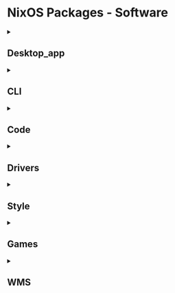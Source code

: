 # NixOS Packages - Software
<details>
<summary><h2>Desktop_app</h2></summary>
<table>
<tr>
    <td>Type</td>
    <td>Icon Link</td>
    <td>NixOS-Configuration Name</td>
    <td>Info</td>
</tr>
<tr>
    <td rowspan=3>Browser</td>
    <td>
        <a href="https://www.firefox.com/en-US/">
            <img src="./assets/soft-icon/firefox.png" width=30>
        </a>
    </td>
    <td>firefox</td>
    <td>Веб-браузер, построенный из дерева источников Firefox</td>
</tr>
<tr>
    <td>
        <a href="https://librewolf.net/">
            <img src="./assets/soft-icon/librewolf.png" width=30>
        </a>
    </td>
    <td>librewolf</td>
    <td>Форк Firefox, ориентированный на неприкосновенность частной жизни, безопасность и свободу</td>
</tr>
<tr>
    <td>
        <a href="https://www.chromium.org/chromium-projects/">
            <img src="./assets/soft-icon/chromium.png" width=30>
        </a>
    </td>
    <td>chromium</td>
    <td>Веб-браузер с открытым исходным кодом от Google</td>
</tr>
<tr>
    <td rowspan=4>Editors</td>
    <td>
        <a href = "https://github.com/VSCodium/vscodium">
            <img src="./assets/soft-icon/vscodium.png" width=30>
        </a>
    </td>
    <td>vscodium</td>
    <td>Редактор исходного кода с открытым исходным кодом, разработанный Microsoft для Windows, Linux и macOS (VS Code без MS-брендинга/телеметрии/лицензионного управления) </td>
</tr>
<tr>
    <td>
        <a href = "">
            <img src="./assets/soft-icon/code-cursor.png" width=30>
        </a>
    </td>
    <td>code-cursor</td>
    <td>Редактор кода на базе AI, построенный на vscode</td>
</tr>
<tr>
    <td>
        <a href = "https://zed.dev/">
            <img src="./assets/soft-icon/zed-editor.png" width=30>
        </a>
    </td>
    <td>zed-editor</td>
    <td>Высокопроизводительный, многопользовательский редактор кода от создателей Atom и Tree-sitter</td>
</tr>
<tr>
    <td>
        <a href = "https://developer.android.com/studio?hl=ru">
            <img src="./assets/soft-icon/android-studio.png" width=30>
        </a>
    </td>
    <td><del>android-studio</td>
    <td>Официальная IDE для Android (стабильный канал)</td>
</tr>
<tr>
    <td rowspan=2>Tools</td>
    <td>
        <a href = "https://obsidian.md/">
            <img src="./assets/soft-icon/obsidian.png" width=30>
        </a>
    </td>
    <td>obsidian</td>
    <td>Мощная база знаний, которая работает поверх локальной папки простых текстовых файлов Markdown</td>
</tr>
<tr>
    <td>
        <a href = "https://github.com/apps/desktop">
            <img src="./assets/soft-icon/github-desktop.png" width=30>
        </a>
    </td>
    <td>github-desktop</td>
    <td>GUI для управления Git и GitHub</td>
</tr>
<tr>
    <td rowspan=4>Chat</td>
    <td>
        <a href = "https://discord.com/">
            <img src="./assets/soft-icon/discord.png" width=30>
        </a>
    </td>
    <td>discord</td>
    <td>Все-в-одном кросс-платформенный голосовой и текстовый чат для геймеров</td>
</tr>
<tr>
    <td>
        <a href = "https://desktop.telegram.org/">
            <img src="./assets/soft-icon/telegram-desktop.png" width=30>
        </a>
    </td>
    <td>telegram-desktop</td>
    <td>Приложение для обмена сообщениями Telegram Desktop</td>
</tr>
<tr>
    <td>
        <a href = "https://simplex.chat/">
            <img src="./assets/soft-icon/simplex-chat-desktop.png" width=30>
        </a>
    </td>
    <td>simplex-chat-desktop</td>
    <td>Настольная заявка для SimpleX Chat</td>
</tr>
<tr>
    <td>
        <a href = "https://www.thunderbird.net/ru/">
            <img src="./assets/soft-icon/thunderbird.png" width=30>
        </a>
    </td>
    <td>thunderbird</td>
    <td>Полнофункциональный электронный почтовый клиент</td>
</tr>
<tr>
    <td rowspan=8>Media</td>
    <td>
        <a href = "https://www.spotify.com">
            <img src="./assets/soft-icon/spotify.png" width=30>
        </a>
    </td>
    <td><del>spotify</td>
    <td>Воспроизвести музыку из музыкального сервиса Spotify</td>
</tr>
<tr>
    <td>
        <a href = "https://www.videolan.org/vlc/">
            <img src="./assets/soft-icon/vlc.png" width=30>
        </a>
    </td>
    <td>vlc</td>
    <td>Кросс-платформенный медиаплеер и потоковый сервер</td>
</tr>
<tr>
    <td>
        <a href = "https://obsproject.com/">
            <img src="./assets/soft-icon/obs-studio.png" width=30>
        </a>
    </td>
    <td>obs-studio</td>
    <td>Бесплатное и открытое программное обеспечение для записи видео и прямой трансляции</td>
</tr>
<tr>
    <td>
        <a href = "https://github.com/wwmm/easyeffects">
            <img src="./assets/soft-icon/easyeffects.png" width=30>
        </a>
    </td>
    <td>easyeffects</td>
    <td>Аудиоэффекты для приложений PipeWire</td>
</tr>
<tr>
    <td>
        <a href = "https://th-ch.github.io/youtube-music/">
            <img src="./assets/soft-icon/youtube-music.png" width=30>
        </a>
    </td>
    <td>youtube-music</td>
    <td>Электронная обертка вокруг YouTube Music</td>
</tr>
<tr>
    <td>
        <a href = "https://www.blackmagicdesign.com/products/davinciresolve">
            <img src="./assets/soft-icon/davinci-resolve.png" width=30>
        </a>
    </td>
    <td>davinci-resolve</td>
    <td>Профессиональное редактирование видео, цвет, эффекты и аудио постобработка</td>
</tr>
<tr>
    <td>
        <a href = "https://shotcut.org/">
            <img src="./assets/soft-icon/shotcut.png" width=30>
        </a>
    </td>
    <td><del>shotcut</td>
    <td>Бесплатный, открытый, кросс-платформенный видеоредактор</td>
</tr>
<tr>
    <td>
        <a href = "https://www.olivevideoeditor.org/">
            <img src="./assets/soft-icon/olive-editor.png" width=30>
        </a>
    </td>
    <td><del>olive-editor</td>
    <td>Профессиональный видеоредактор NLE с открытым исходным кодом</td>
</tr>
<tr>
    <td rowspan=1>AI</td>
    <td>
        <a href = "https://lmstudio.ai/">
            <img src="./assets/soft-icon/lmstudio.png" width=30>
        </a>
    </td>
    <td>lmstudio</td>
    <td>LM Studio - это простое в использовании настольное приложение для экспериментов с локальными и открытыми моделями большого языка (LM)</td>
</tr>
<tr>
    <td rowspan=1>WinApps</td>
    <td>
        <a href = "https://www.freerdp.com/">
            <img src="./assets/soft-icon/freerdp.png" width=30>
        </a>
    </td>
    <td>freerdp</td>
    <td>Клиент протокола удаленных рабочих столов</td>
</tr>
<tr>
    <td rowspan=1>Training_programs</td>
    <td>
        <a href = "https://www.cburch.com/logisim/">
            <img src="./assets/soft-icon/logisim.png" width=30>
        </a>
    </td>
    <td>logisim</td>
    <td>Образовательный инструмент для проектирования и моделирования цифровых логических схем</td>
</tr>
<tr>
    <td rowspan=8>All</td>
    <td>
        <a href = "https://gitlab.gnome.org/World/Authenticator">
            <img src="./assets/soft-icon/authenticator.png" width=30>
        </a>
    </td>
    <td>authenticator</td>
    <td>Двухфакторный генератор кода аутентификации для GNOME</td>
</tr>
</table>
</details>

<details>
<summary><h2>CLI</h2></summary>
<table>
<tr>
    <td>Type</td>
    <td>Icon</td>
    <td>NixOS-Configuration Name</td>
    <td>Info</td>
</tr>
<tr>
    <td rowspan=1>Bash</td>
    <td>
        <a href="https://fishshell.com/">
            <img src="./assets/soft-icon/fish.png" width=30>
        </a>
    </td>
    <td>fish</td>
    <td>Умная и удобная для пользователя оболочка командной строки</td>
</tr>
<tr>
    <td rowspan=2>Editors</td>
    <td>
        <a href="https://www.vim.org/">
            <img src="./assets/soft-icon/vim.png" width=30>
        </a>
    </td>
    <td>vim</td>
    <td>Самый популярный клон VI редактора</td>
</tr>
<tr>
    <td>
        <a href="https://neovim.io/">
            <img src="./assets/soft-icon/neovim.png" width=30>
        </a>
    </td>
    <td>neovim</td>
    <td>Вилка текстового редактора Vim ориентирована на растяжимость и гибкость</td>
</tr>
<tr>
    <td rowspan=5>Lazy</td>
    <td>
        <a href="https://github.com/jesseduffield/lazycli">
            <img src="./assets/soft-icon/warp.png" width=30>
        </a>
    </td>
    <td>lazycli</td>
    <td>Инструмент для статического превращения команд CLI в TUI</td>
</tr>
<tr>
    <td>
        <a href="https://github.com/jesseduffield/lazygit">
            <img src="./assets/soft-icon/warp.png" width=30>
        </a>
    </td>
    <td>lazygit</td>
    <td>Простой интерфейс терминала для git-команд</td>
</tr>
<tr>
    <td>
        <a href="https://github.com/jesseduffield/lazydocker">
            <img src="./assets/soft-icon/warp.png" width=30>
        </a>
    </td>
    <td>lazydocker</td>
    <td>Простой интерфейс терминала как для докера, так и для докер-композиции</td>
</tr>
<tr>
    <td>
        <a href="https://github.com/Adembc/lazyssh">
            <img src="./assets/soft-icon/warp.png" width=30>
        </a>
    </td>
    <td>lazyssh</td>
    <td>Менеджер SSH на базе терминала</td>
</tr>
<tr>
    <td>
        <a href="https://github.com/jorgerojas26/lazysql">
            <img src="./assets/soft-icon/warp.png" width=30>
        </a>
    </td>
    <td>lazysql</td>
    <td>Кросс-платформенный инструмент управления базой данных TUI, написанный в Go</td>
</tr>
<tr>
    <td rowspan=5>Fetch</td>
    <td>
        <a href="https://github.com/dylanaraps/neofetch">
            <img src="./assets/soft-icon/neofetch.png" width=30>
        </a>
    </td>
    <td>neofetch</td>
    <td>Быстрый, высоко настраиваемый системный информационный скрипт</td>
</tr>
<tr>
    <td>
        <a href="https://github.com/fastfetch-cli/fastfetch">
            <img src="./assets/soft-icon/.png" width=30>
        </a>
    </td>
    <td>fastfetch</td>
    <td>Активно обслуживаемый, многофункциональный и ориентированный на производительность, необъект, как инструмент информации системы</td>
</tr>
<tr>
    <td>
        <a href="https://github.com/Dr-Noob/cpufetch">
            <img src="./assets/soft-icon/.png" width=30>
        </a>
    </td>
    <td>cpufetch</td>
    <td>Упрощенный, но причудливый инструмент для привлечения архитектуры процессора</td>
</tr>
<tr>
    <td>
        <a href="https://github.com/ThatOneCalculator/NerdFetch">
            <img src="./assets/soft-icon/nerdfetch.png" width=30>
        </a>
    </td>
    <td>nerdfetch</td>
    <td>POSIX *nix (Linux, macOS, Android, *BSD и т. Д.) Приносят скрипт с помощью Nerdfonts</td>
</tr>
<tr>
    <td>
        <a href="https://github.com/trakBan/ipfetch">
            <img src="./assets/soft-icon/.png" width=30>
        </a>
    </td>
    <td>ipfetch</td>
    <td>Neofetch но для ip адресов</td>
</tr>
<tr>
    <td rowspan=5>Top</td>
    <td>
        <a href="https://htop.dev/">
            <img src="./assets/soft-icon/htop.png" width=30>
        </a>
    </td>
    <td>htop</td>
    <td>Интерактивный просмотрщик процессов</td>
</tr>
<tr>
    <td>
        <a href="https://github.com/aristocratos/btop">
            <img src="./assets/soft-icon/btop.png" width=30>
        </a>
    </td>
    <td>btop</td>
    <td>Мониторинг ресурсов</td>
</tr>
<tr>
    <td>
        <a href="https://github.com/Abdenasser/neohtop">
            <img src="./assets/soft-icon/neohtop.png" width=30>
        </a>
    </td>
    <td><del>neohtop</td>
    <td>Пылающий быстрой системный мониторинг для вашего рабочего стола</td>
</tr>
<tr>
    <td>
        <a href="https://github.com/Syllo/nvtop">
            <img src="./assets/soft-icon/nvtop.png" width=30>
        </a>
    </td>
    <td>nvtopPackages.full</td>
    <td>Хтоп-подобный монитор задач для графических процессоров AMD, Adreno, Intel и NVIDIA</td>
</tr>
<tr>
    <td>
        <a href="https://github.com/muesli/duf/">
            <img src="./assets/soft-icon/duf.png" width=30>
        </a>
    </td>
    <td>duf</td>
    <td>Использование диска/бесплатная утилита</td>
</tr>
<tr>
    <td rowspan=2>Terminal</td>
    <td>
        <a href="https://github.com/alacritty/alacritty">
            <img src="./assets/soft-icon/alacritty.png" width=30>
        </a>
    </td>
    <td>alacritty</td>
    <td>Кроссплатформенный, графический-ускоренный эмулятор терминала</td>
</tr>
<tr>
    <td>
        <a href="https://github.com/sxyazi/yazi">
            <img src="./assets/soft-icon/yazi.png" width=30>
        </a>
    </td>
    <td>yazi</td>
    <td>Быстрый терминалный файловый менеджер написан в Rust, основанный на async I/O</td>
</tr>
<tr>
    <td rowspan=7>All</td>
    <td>
        <a href="https://jqlang.org/">
            <img src="./assets/soft-icon/jq.svg" width=30>
        </a>
    </td>
    <td>jq</td>
    <td>Легкий и гибкий процессор командной линии JSON</td>
</tr>
<tr>
    <td>
        <a href="https://github.com/sharkdp/fd">
            <img src="./assets/soft-icon/.png" width=30>
        </a>
    </td>
    <td>fd</td>
    <td>Простая, быстрая и удобная альтернатива для поиска</td>
</tr>
<tr>
    <td>
        <a href="https://github.com/lsd-rs/lsd">
            <img src="./assets/soft-icon/warp.png" width=30>
        </a>
    </td>
    <td>lsd</td>
    <td>следующий поколение ls команда</td>
</tr>
<tr>
    <td>
        <a href="https://github.com/sharkdp/bat">
            <img src="./assets/soft-icon/bat.png" width=30>
        </a>
    </td>
    <td>bat</td>
    <td>Cat(1) клон с синтаксисом и интеграцией Git</td>
</tr>
<tr>
    <td>
        <a href="https://www.gnu.org/software/wget/">
            <img src="./assets/soft-icon/.png" width=30>
        </a>
    </td>
    <td>wget</td>
    <td>Инструмент для извлечения файлов с помощью HTTP, HTTPS и FTP</td>
</tr>
<tr>
    <td>
        <a href="https://github.com/karlstav/cava">
            <img src="./assets/soft-icon/.png" width=30>
        </a>
    </td>
    <td>cava</td>
    <td>Консольный аудио визуализатор для Alsa</td>
</tr>
<tr>
    <td>
        <a href="https://git-scm.com/">
            <img src="./assets/soft-icon/git.png" width=30>
        </a>
    </td>
    <td>git</td>
    <td>Распределенная система управления версией</td>
</tr>
</table>
</details>

<details>
<summary><h2>Code</h2></summary>
<table>
<tr>
    <td>Type</td>
    <td>Icon</td>
    <td>NixOS-Configuration Name</td>
    <td>Info</td>
</tr>
<tr>
    <td rowspan=2>Python</td>
    <td>
        <a href="https://www.python.org/">
            <img src="./assets/soft-icon/python.png" width=30>
        </a>
    </td>
    <td>python3</td>
    <td>Высокопоставленный динамически набранный язык программирования</td>
</tr>
<tr>
    <td>
        <a href="https://github.com/astral-sh/uv">
            <img src="./assets/soft-icon/uv.svg" width=30>
        </a>
    </td>
    <td>uv</td>
    <td>Чрезвычайно быстрый установщик пакетов Python и разрешение, написанный в Rust</td>
</tr>
<tr>
    <td rowspan=1>JS</td>
    <td>
        <a href="https://nodejs.org/en">
            <img src="./assets/soft-icon/nodejs.png" width=30>
        </a>
    </td>
    <td>nodejs_22</td>
    <td>Резервная система ввода/вывода для устройства V8 JavaScript</td>
</tr>
<tr>
    <td rowspan=1>DevOps</td>
    <td>
        <a href="https://www.docker.com/">
            <img src="./assets/soft-icon/docker.png" width=30>
        </a>
    </td>
    <td>docker</td>
    <td>Проект с открытым исходным кодом для упаковки, отправки и запуска любого приложения в качестве легкого контейнера</td>
</tr>
</table>
</details>

<details>
<summary><h2>Drivers</h2></summary>
<table>
<tr>
    <td>Type</td>
    <td>Icon</td>
    <td>NixOS-Configuration Name</td>
    <td>Info</td>
</tr>
<tr>
    <td rowspan=3>FFmpeg</td>
    <td>
        <a href="https://github.com/jellyfin/jellyfin-ffmpeg">
            <img src="./assets/soft-icon/ffmpeg.png" width=30>
        </a>
    </td>
    <td>jellyfin-ffmpeg</td>
    <td>Завершение кросс-платформенного решения для записи, преобразования и потокового аудио и видео (Jellyfin fork)</td>
</tr>
<tr>
    <td>
        <a href="https://www.ffmpeg.org/">
            <img src="./assets/soft-icon/ffmpeg.png" width=30>
        </a>
    </td>
    <td>ffmpeg_6-full</td>
    <td>Завершение, кросс-платформенное решение для записи, преобразования и потоков аудио и видео</td>
</tr>
<tr>
    <td>
        <a href="https://www.ffmpeg.org/">
            <img src="./assets/soft-icon/ffmpeg.png" width=30>
        </a>
    </td>
    <td>ffmpeg_6</td>
    <td>Завершение, кросс-платформенное решение для записи, преобразования и потоков аудио и видео</td>
</tr>
<tr>
    <td rowspan=1>All</td>
    <td>
        <a href="https://www.intel.com/content/www/us/en/support/ru-banner-inside.html">
            <img src="./assets/soft-icon/intel-ocl.png" width=30>
        </a>
    </td>
    <td>intel-ocl</td>
    <td>Официальная эксплуатация OpenCL для процессоров Intel</td>
</tr>
</table>
</details>

<details>
<summary><h2>Style</h2></summary>
<table>
<tr>
    <td>Type</td>
    <td>Icon</td>
    <td>NixOS-Configuration Name</td>
    <td>Info</td>
</tr>
<tr>
    <td rowspan=4>Editors</td>
    <td>
        <a href="">
            <img src="./assets/soft-icon/.png" width=30>
        </a>
    </td>
    <td></td>
    <td></td>
</tr>
</table>
</details>

<details>
<summary><h2>Games</h2></summary>
<table>
<tr>
    <td>Type</td>
    <td>Icon</td>
    <td>NixOS-Configuration Name</td>
    <td>Info</td>
</tr>
<tr>
    <td rowspan=1>Engine</td>
    <td>
        <a href="https://godotengine.org/">
            <img src="./assets/soft-icon/godot.png" width=30>
        </a>
    </td>
    <td>godot</td>
    <td>Свободный и открытый 2D и 3D игровой движок</td>
</tr>
<tr>
    <td rowspan=2>Minecraft</td>
    <td>
        <a href="https://www.lunarclient.com/">
            <img src="./assets/soft-icon/lunar-client.png" width=30>
        </a>
    </td>
    <td><del>unar-client</td>
    <td>Клиент Free Minecraft с модами, косметикой и повышением производительности</td>
</tr>
<tr>
    <td>
        <a href="https://prismlauncher.org/">
            <img src="./assets/soft-icon/prismlauncher.png" width=30>
        </a>
    </td>
    <td><del>prismlauncher</td>
    <td>Бесплатная пусковая установка с открытым исходным кодом для Minecraft</td>
</tr>
<tr>
    <td rowspan=3>Steam</td>
    <td>
        <a href="https://store.steampowered.com/">
            <img src="./assets/soft-icon/steam.png" width=30>
        </a>
    </td>
    <td>steam</td>
    <td>Истекающие состояния пара (пустышка пакета, не используйте)</td>
</tr>
<tr>
    <td>
        <a href="https://github.com/Foldex/AdwSteamGtk">
            <img src="./assets/soft-icon/steam.png" width=30>
        </a>
    </td>
    <td>adwsteamgtk</td>
    <td>Простая обертка Gtk для Adwaita-for-Steam</td>
</tr>
<tr>
    <td>
        <a href="https://lutris.net/">
            <img src="./assets/soft-icon/lutris.png" width=30>
        </a>
    </td>
    <td><del>lutris</td>
    <td>Игровая платформа с открытым исходным кодом для GNU/Linux</td>
</tr>
</table>
</details>

<details>
<summary><h2>WMS</h2></summary>
<table>
<tr>
    <td>Type</td>
    <td>Icon</td>
    <td>NixOS-Configuration Name</td>
    <td>Info</td>
</tr>
<tr>
    <td rowspan=2>Bar</td>
    <td>
        <a href="https://github.com/alexays/waybar">
            <img src="./assets/soft-icon/.png" width=30>
        </a>
    </td>
    <td>waybar</td>
    <td>Высоконастраиваемый бар Wayland для композиторов на основе Sway и Wlroots

</td>
</tr>
<tr>
    <td>
        <a href="https://github.com/elkowar/eww">
            <img src="./assets/soft-icon/eww.svg" width=50>
        </a>
    </td>
    <td>eww</td>
    <td>Система виджетов, сделанная в Rust, для создания виджетов для любого WM</td>
</tr>
<tr>
    <td rowspan=1>Launcher</td>
    <td>
        <a href="https://github.com/davatorium/rofi">
            <img src="./assets/soft-icon/.png" width=30>
        </a>
    </td>
    <td>rofi</td>
    <td>Оконный коммутатор, запуск диалоговой версии и замены dmenu</td>
</tr>
<tr>
    <td rowspan=3>Hypr</td>
    <td>
        <a href="https://github.com/hyprwm/Hyprland">
            <img src="./assets/soft-icon/hyprland.png" width=30>
        </a>
    </td>
    <td>hyprland</td>
    <td>Динамический композитор Wayland, который не жертвует своей внешностью</td>
</tr>
<tr>
    <td>
        <a href="https://github.com/hyprwm/hyprlock">
            <img src="./assets/soft-icon/hyprland.png" width=30>
        </a>
    </td>
    <td>hyprlock</td>
    <td>Утилита блокировки экрана Hyprland с GPU-ускоренным экраном</td>
</tr>
<tr>
    <td>
        <a href="https://github.com/hyprwm/hypridle">
            <img src="./assets/soft-icon/hyprland.png" width=30>
        </a>
    </td>
    <td>hypridle</td>
    <td>праздный демоны Гипрской области</td>
</tr>
</table>
</details>

